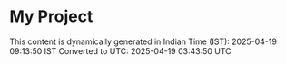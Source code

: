 # My Project

This content is dynamically generated in Indian Time (IST): 2025-04-19 09:13:50 IST
Converted to UTC: 2025-04-19 03:43:50 UTC

